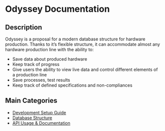 # Odyssey Documentation

## Description
Odyssey is a proposal for a modern database structure for hardware production. Thanks to it’s flexible structure, it can accommodate almost any hardware production line with the ability to:

- Save data about produced hardware
- Keep track of progress
- Give users the ability to view live data and control different elements of a production line
- Save processes, test results
- Keep track of defined specifications and non-compliances

## Main Categories
- [Development Setup Guide](./Development%20Setup%20Guide/Database%20Setup.md)
- [Database Structure](./Database/Structure.md)
- [API Usage & Documentation](./API/Usage%20&%20Documentation.md)
